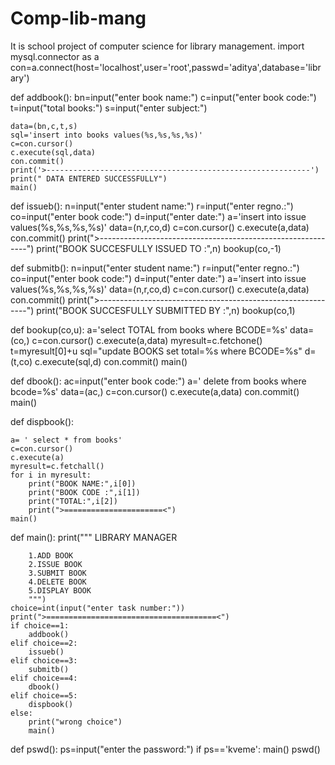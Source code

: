 # Comp-lib-mang
It is school project of computer science for library management.
import mysql.connector as a
con=a.connect(host='localhost',user='root',passwd='aditya',database='library')


def addbook():
    bn=input("enter book name:")
    c=input("enter book code:")
    t=input("total books:")
    s=input("enter subject:")

    data=(bn,c,t,s)
    sql='insert into books values(%s,%s,%s,%s)'
    c=con.cursor()
    c.execute(sql,data)
    con.commit()
    print('>-----------------------------------------------------------')
    print(" DATA ENTERED SUCCESSFULLY")
    main()

def issueb():
    n=input("enter student name:")
    r=input("enter regno.:")
    co=input("enter book code:")
    d=input("enter date:")
    a='insert into issue values(%s,%s,%s,%s)'
    data=(n,r,co,d)
    c=con.cursor()
    c.execute(a,data)
    con.commit()
    print(">------------------------------------------------------------")
    print("BOOK SUCCESFULLY ISSUED TO :",n)
    bookup(co,-1)

def submitb():
    n=input("enter student name:")
    r=input("enter regno.:")
    co=input("enter book code:")
    d=input("enter date:")
    a='insert into issue values(%s,%s,%s,%s)'
    data=(n,r,co,d)
    c=con.cursor()
    c.execute(a,data)
    con.commit()
    print(">------------------------------------------------------------")
    print("BOOK SUCCESFULLY SUBMITTED BY :",n)
    bookup(co,1)

def bookup(co,u):
    a='select TOTAL from books where BCODE=%s'
    data=(co,)
    c=con.cursor()
    c.execute(a,data)
    myresult=c.fetchone()
    t=myresult[0]+u
    sql="update BOOKS set total=%s where BCODE=%s"
    d=(t,co)
    c.execute(sql,d)
    con.commit()
    main()

def dbook():
    ac=input("enter book code:")
    a=' delete from books where bcode=%s'
    data=(ac,)
    c=con.cursor()
    c.execute(a,data)
    con.commit()
    main()

def dispbook():
    
    a= ' select * from books'
    c=con.cursor()
    c.execute(a)
    myresult=c.fetchall()
    for i in myresult:
        print("BOOK NAME:",i[0])
        print("BOOK CODE :",i[1])
        print("TOTAL:",i[2])
        print(">======================<")
    main()

def main():
    print("""
                                LIBRARY MANAGER

        1.ADD BOOK
        2.ISSUE BOOK
        3.SUBMIT BOOK
        4.DELETE BOOK
        5.DISPLAY BOOK
        """)
    choice=int(input("enter task number:"))
    print(">======================================<")
    if choice==1:
        addbook()
    elif choice==2:
        issueb()
    elif choice==3:
        submitb()
    elif choice==4:
        dbook()
    elif choice==5:
        dispbook()
    else:
        print("wrong choice")
        main()

        
def pswd():
    ps=input("enter the password:")
    if ps=='kveme':
        main()
pswd()
